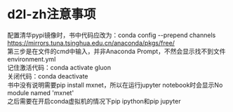 # d2l-zh注意事项
配置清华pypi镜像时，书中代码应改为：conda config --prepend channels https://mirrors.tuna.tsinghua.edu.cn/anaconda/pkgs/free/  
第三步是在文件的cmd中输入，并非Anaconda Prompt，不然会显示找不到文件environment.yml  
记住激活代码：conda activate gluon  
关闭代码：conda deactivate  
书中没有说明需要pip install mxnet，所以在运行jupyter notebook时会显示No module named 'mxnet'  
之后需要在开启conda虚拟机的情况下pip ipython和pip jupyter  
